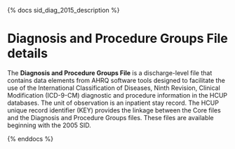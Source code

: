 {% docs sid_diag_2015_description %}

# Diagnosis and Procedure Groups File details 


The **Diagnosis and Procedure Groups File** is a discharge-level file that contains data elements from AHRQ software tools designed to facilitate the use of the International Classification of Diseases, Ninth Revision, Clinical Modification (ICD-9-CM) diagnostic and procedure information in the HCUP databases. The unit of observation is an inpatient stay record. The HCUP unique record identifier (KEY) provides the linkage between the Core files and the Diagnosis and Procedure Groups files. These files are available beginning with the 2005 SID.

{% enddocs %}
